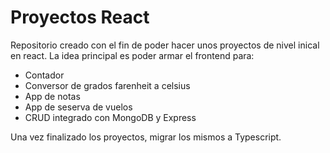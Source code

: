 # Proyectos React
Repositorio creado con el fin de poder hacer unos proyectos de nivel inical en react. La idea principal es poder armar el frontend para:
- Contador
- Conversor de grados farenheit a celsius
- App de notas
- App de seserva de vuelos
- CRUD integrado con MongoDB y Express

Una vez finalizado los proyectos, migrar los mismos a Typescript.